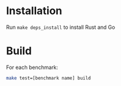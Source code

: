 # Installation

Run `make deps_install` to install Rust and Go

# Build

For each benchmark:

```bash
make test=[benchmark name] build
```